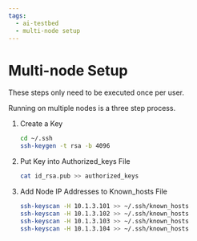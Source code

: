 ```yaml
---
tags:
  - ai-testbed
  - multi-node setup
---
```


# Multi-node Setup

These steps only need to be executed once per user.

Running on multiple nodes is a three step process.

1. Create a Key

    ```bash
    cd ~/.ssh
    ssh-keygen -t rsa -b 4096
    ```

2. Put Key into Authorized_keys File

    ```bash
    cat id_rsa.pub >> authorized_keys
    ```

3. Add Node IP Addresses to Known_hosts File

    ```bash
    ssh-keyscan -H 10.1.3.101 >> ~/.ssh/known_hosts
    ssh-keyscan -H 10.1.3.102 >> ~/.ssh/known_hosts
    ssh-keyscan -H 10.1.3.103 >> ~/.ssh/known_hosts
    ssh-keyscan -H 10.1.3.104 >> ~/.ssh/known_hosts
    ```
